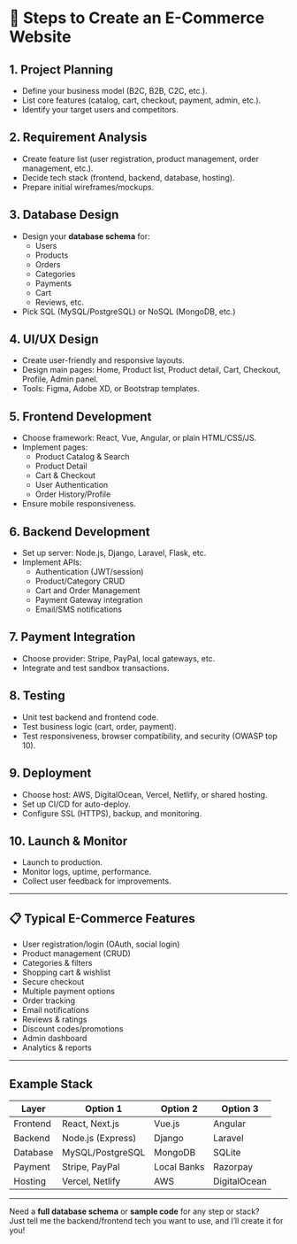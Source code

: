 # 🛒 Steps to Create an E-Commerce Website

## 1. Project Planning
- Define your business model (B2C, B2B, C2C, etc.).
- List core features (catalog, cart, checkout, payment, admin, etc.).
- Identify your target users and competitors.

## 2. Requirement Analysis
- Create feature list (user registration, product management, order management, etc.).
- Decide tech stack (frontend, backend, database, hosting).
- Prepare initial wireframes/mockups.

## 3. Database Design
- Design your **database schema** for:
  - Users
  - Products
  - Orders
  - Categories
  - Payments
  - Cart
  - Reviews, etc.
- Pick SQL (MySQL/PostgreSQL) or NoSQL (MongoDB, etc.)

## 4. UI/UX Design
- Create user-friendly and responsive layouts.
- Design main pages: Home, Product list, Product detail, Cart, Checkout, Profile, Admin panel.
- Tools: Figma, Adobe XD, or Bootstrap templates.

## 5. Frontend Development
- Choose framework: React, Vue, Angular, or plain HTML/CSS/JS.
- Implement pages:
  - Product Catalog & Search
  - Product Detail
  - Cart & Checkout
  - User Authentication
  - Order History/Profile
- Ensure mobile responsiveness.

## 6. Backend Development
- Set up server: Node.js, Django, Laravel, Flask, etc.
- Implement APIs:
  - Authentication (JWT/session)
  - Product/Category CRUD
  - Cart and Order Management
  - Payment Gateway integration
  - Email/SMS notifications

## 7. Payment Integration
- Choose provider: Stripe, PayPal, local gateways, etc.
- Integrate and test sandbox transactions.

## 8. Testing
- Unit test backend and frontend code.
- Test business logic (cart, order, payment).
- Test responsiveness, browser compatibility, and security (OWASP top 10).

## 9. Deployment
- Choose host: AWS, DigitalOcean, Vercel, Netlify, or shared hosting.
- Set up CI/CD for auto-deploy.
- Configure SSL (HTTPS), backup, and monitoring.

## 10. Launch & Monitor
- Launch to production.
- Monitor logs, uptime, performance.
- Collect user feedback for improvements.

---

## 📋 Typical E-Commerce Features

- User registration/login (OAuth, social login)
- Product management (CRUD)
- Categories & filters
- Shopping cart & wishlist
- Secure checkout
- Multiple payment options
- Order tracking
- Email notifications
- Reviews & ratings
- Discount codes/promotions
- Admin dashboard
- Analytics & reports

---

## Example Stack

| Layer      | Option 1            | Option 2      | Option 3        |
| ---------- | ------------------- | ------------- | --------------- |
| Frontend   | React, Next.js      | Vue.js        | Angular         |
| Backend    | Node.js (Express)   | Django        | Laravel         |
| Database   | MySQL/PostgreSQL    | MongoDB       | SQLite          |
| Payment    | Stripe, PayPal      | Local Banks   | Razorpay        |
| Hosting    | Vercel, Netlify     | AWS           | DigitalOcean    |

---

Need a **full database schema** or **sample code** for any step or stack?  
Just tell me the backend/frontend tech you want to use, and I’ll create it for you!

